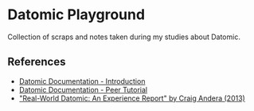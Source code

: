 # Datomic Playground

Collection of scraps and notes taken during my studies about Datomic.

## References
* [Datomic Documentation - Introduction](https://docs.datomic.com/datomic-overview.html)
* [Datomic Documentation - Peer Tutorial](https://docs.datomic.com/peer-tutorial/peer-tutorial.html)
* ["Real-World Datomic: An Experience Report" by Craig Andera (2013)](https://www.youtube.com/watch?v=2WeFdAXZz30)